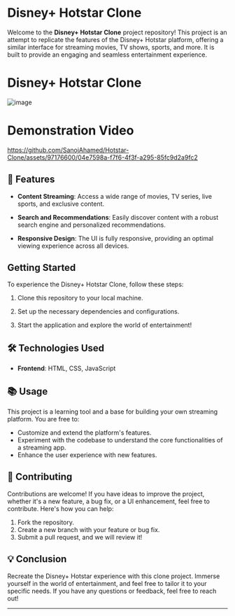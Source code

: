 # Disney+ Hotstar Clone

Welcome to the **Disney+ Hotstar Clone** project repository! This project is an attempt to replicate the features of the Disney+ Hotstar platform, offering a similar interface for streaming movies, TV shows, sports, and more. It is built to provide an engaging and seamless entertainment experience.


# Disney+ Hotstar Clone

![image](https://github.com/SanojAhamed/Hotstar-Clone/assets/97176600/8823e771-282e-4a00-b284-d35548c3412a)


# Demonstration Video

https://github.com/SanojAhamed/Hotstar-Clone/assets/97176600/04e7598a-f7f6-4f3f-a295-85fc9d2a9fc2


## 🚀 Features

- **Content Streaming**: Access a wide range of movies, TV series, live sports, and exclusive content.
  
- **Search and Recommendations**: Easily discover content with a robust search engine and personalized recommendations.
  
- **Responsive Design**: The UI is fully responsive, providing an optimal viewing experience across all devices.


## Getting Started

To experience the Disney+ Hotstar Clone, follow these steps:

1. Clone this repository to your local machine.

2. Set up the necessary dependencies and configurations.

3. Start the application and explore the world of entertainment!
   

## 🛠️ Technologies Used

- **Frontend**: HTML, CSS, JavaScript


## 📚 Usage

This project is a learning tool and a base for building your own streaming platform. You are free to:

- Customize and extend the platform's features.
- Experiment with the codebase to understand the core functionalities of a streaming app.
- Enhance the user experience with new features.

## 🤝 Contributing

Contributions are welcome! If you have ideas to improve the project, whether it's a new feature, a bug fix, or a UI enhancement, feel free to contribute. Here's how you can help:

1. Fork the repository.
2. Create a new branch with your feature or bug fix.
3. Submit a pull request, and we will review it!

## 💡 Conclusion

Recreate the Disney+ Hotstar experience with this clone project. Immerse yourself in the world of entertainment, and feel free to tailor it to your specific needs. If you have any questions or feedback, feel free to reach out!

---
